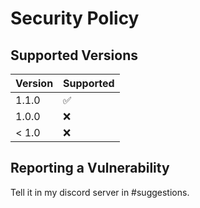 # Security Policy

## Supported Versions

| Version | Supported          |
| ------- | ------------------ |
| 1.1.0   | :white_check_mark: |
| 1.0.0   | :x:                |
| < 1.0  | :x:                 |

## Reporting a Vulnerability

Tell it in my discord server in #suggestions.
